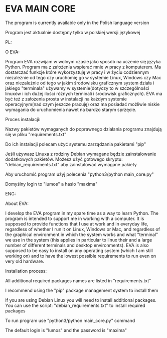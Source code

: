 # EVA MAIN CORE



The program is currently available only in the Polish language version

Program jest aktualnie dostępny tylko w polskiej wersji językowej

PL:

O EVA:

Program EVA rozwijam w wolnym czasie jako sposób na uczenie się języka Python. Program ma z założenia wspierać mnie w pracy z komputerem. Ma dostarczać funkcje które wykorzystuję w pracy i w życiu codziennym niezależnie od tego czy uruchomię go w systemie Linux, Windows czy Mac oraz niezależnie od tego w jakim środowisku graficznym system działa i jakiego "terminala" używamy w systemie(dotyczy to w szczególności linuxów i ich dużej ilości różnych terminali i środowisk graficznych). EVA ma być też z założenia prosta w instalacji na każdym systemie operacyjnym(nad czym jeszcze pracuję) oraz ma posiadać możliwie niskie wymagania do uruchomienia nawet na bardzo starym sprzęcie.

Proces instalacji:

Nazwy pakietów wymaganych do poprawnego działania programu znajdują się w pliku "requirements.txt"

Do ich instalacji polecam użyć systemu zarządzania pakietami "pip"

Jeśli używasz Linuxa z rodziny Debian wymagane będzie zainstalowanie dodatkowych pakietów. Możesz użyć gotowego skryptu: "debian_requirements.txt" aby zainstalować wymagane pakiety

Aby uruchomić program użyj polecenia "python3/python main_core.py"

Domyślny login to "lumos" a hasło "maxima"

ENG:

About EVA:

I develop the EVA program in my spare time as a way to learn Python. The program is intended to support me in working with a computer. It is supposed to provide functions that I use at work and in everyday life, regardless of whether I run it on Linux, Windows or Mac, and regardless of the graphical environment in which the system works and what "terminal" we use in the system (this applies in particular to linux their and a large number of different terminals and desktop environments). EVA is also supposed to be easy to install on any operating system (which I am still working on) and to have the lowest possible requirements to run even on very old hardware.

Installation process:

All additional required packages names are listed in "requirements.txt"

I recommend using the "pip" package management system to install them

If you are using Debian Linux you will need to install additional packages. You can use the script: "debian_requirements.txt" to install required packages

To run program use "python3/python main_core.py" command

The default login is "lumos" and the password is "maxima"
